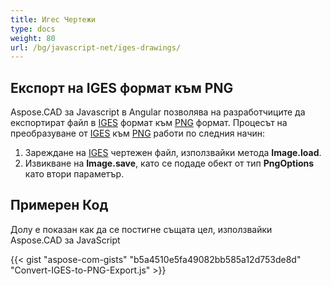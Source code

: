 ```yaml
---
title: Игес Чертежи
type: docs
weight: 80
url: /bg/javascript-net/iges-drawings/
---
```


## **Експорт на IGES формат към PNG**

Aspose.CAD за Javascript в Angular позволява на разработчиците да експортират файл в [IGES](https://docs.fileformat.com/cad/iges/) формат към [PNG](https://docs.fileformat.com/image/png/) формат.
Процесът на преобразуване от [IGES](https://docs.fileformat.com/cad/iges/) към [PNG](https://docs.fileformat.com/image/png/) работи по следния начин:

1. Зареждане на [IGES](https://docs.fileformat.com/cad/iges/) чертежен файл, използвайки метода **Image.load**.
1. Извикване на **Image.save**, като се подаде обект от тип **PngOptions** като втори параметър.

## Примерен Код

Долу е показан как да се постигне същата цел, използвайки Aspose.CAD за JavaScript

{{< gist "aspose-com-gists" "b5a4510e5fa49082bb585a12d753de8d" "Convert-IGES-to-PNG-Export.js" >}}
